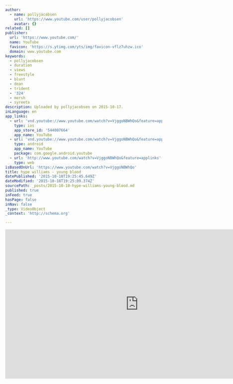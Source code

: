 ```yaml
---
author:
  - name: pollyjacobsen
    url: 'https://www.youtube.com/user/pollyjacobsen'
    avatar: {}
related: []
publisher:
  url: 'https://www.youtube.com/'
  name: YouTube
  favicon: 'https://s.ytimg.com/yts/img/favicon-vflz7uhzw.ico'
  domain: www.youtube.com
keywords:
  - pollyjacobsen
  - duration
  - views
  - freestyle
  - blunt
  - dean
  - trident
  - '324'
  - mersh
  - syreeta
description: Uploaded by pollyjacobsen on 2015-10-17.
inLanguage: en
app_links:
  - url: 'vnd.youtube://www.youtube.com/watch?v=VjggoNBWhQo&feature=applinks'
    type: ios
    app_store_id: '544007664'
    app_name: YouTube
  - url: 'vnd.youtube://www.youtube.com/watch?v=VjggoNBWhQo&feature=applinks'
    type: android
    app_name: YouTube
    package: com.google.android.youtube
  - url: 'http://www.youtube.com/watch?v=VjggoNBWhQo&feature=applinks'
    type: web
isBasedOnUrl: 'https://www.youtube.com/watch?v=VjggoNBWhQo'
title: hype williams - young blood
datePublished: '2015-10-18T19:25:45.649Z'
dateModified: '2015-10-18T19:25:09.374Z'
sourcePath: _posts/2015-10-18-hype-williams-young-blood.md
published: true
inFeed: true
hasPage: false
inNav: false
_type: VideoObject
_context: 'http://schema.org'

---
```

<iframe src="https://cdn.embedly.com/widgets/media.html?src=https%3A%2F%2Fwww.youtube.com%2Fembed%2FVjggoNBWhQo%3Ffeature%3Doembed&amp;url=https%3A%2F%2Fwww.youtube.com%2Fwatch%3Fv%3DVjggoNBWhQo&amp;image=https%3A%2F%2Fi.ytimg.com%2Fvi%2FVjggoNBWhQo%2Fhqdefault.jpg&amp;key=b7d04c9b404c499eba89ee7072e1c4f7&amp;type=text%2Fhtml&amp;schema=youtube" width="854" height="480" scrolling="no" frameborder="0" allowfullscreen="allowfullscreen" style=""></iframe>